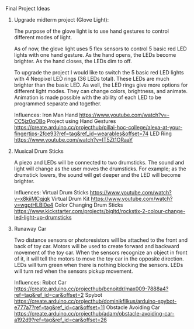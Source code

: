 Final Project Ideas

1) Upgrade midterm project (Glove Light):

	The purpose of the glove light is to use hand gestures to control different modes of light. 

	As of now, the glove light uses 5 flex sensors to control 5 basic red LED lights with one hand gesture. As the hand opens, the LEDs become brighter. As the hand closes, the LEDs dim to off. 
	
	To upgrade the project I would like to switch the 5 basic red LED lights with 4 Neopixel LED rings (36 LEDs total). These LEDs are much brighter than the basic LED. As well, the LED rings give more options for different light modes. They can change colors, brightness, and animate. Animation is made possible with the ability of each LED to be programmed separate and together. 
	
	Influences:
	Iron Man Hand
	https://www.youtube.com/watch?v=-CC5jz0qOBo
	Project using Hand Gestures
	https://create.arduino.cc/projecthub/pillai-hoc-college/alexa-at-your-fingertips-2fce93?ref=tag&ref_id=wearables&offset=74
	LED Ring
	https://www.youtube.com/watch?v=IT5Zt1ORaaY
	
2) Musical Drum Sticks

	A piezo and LEDs will be connected to two drumsticks. The sound and light will change as the user moves the drumsticks. For example; as the drumstick lowers, the sound will get deeper and the LED will become brighter.

	Influences:
	Virtual Drum Sticks
	https://www.youtube.com/watch?v=x8kiiMCqjqk
	Virtual Drum Kit
	https://www.youtube.com/watch?v=wgptHLBI0e4
	Color Changing Drum Sticks
	https://www.kickstarter.com/projects/bigltd/rockstix-2-colour-change-led-light-up-drumsticks

2) Runaway Car

	Two distance sensors or photoresistors will be attached to the front and back of toy car. Motors will be used to create forward and backward movement of the toy car. When the sensors recognize an object in front of it, it will tell the motors to move the toy car in the opposite direction. LEDs will turn green when there is nothing blocking the sensors. LEDs will turn red when the sensors pickup movement. 
	
	Influences:
	Robot Car
	https://create.arduino.cc/projecthub/benoitdr/max009-7888a4?ref=tag&ref_id=car&offset=2
	Spybot
	https://create.arduino.cc/projecthub/dominikfilkus/arduino-spybot-e777a7?ref=tag&ref_id=car&offset=11
	Obstacle Avoiding Car
	https://create.arduino.cc/projecthub/adam/obstacle-avoiding-car-a192d9?ref=tag&ref_id=car&offset=26